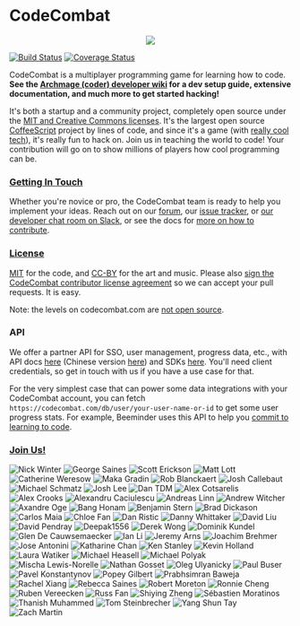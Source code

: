 # CodeCombat

<div style="text-align:center">
  <a href="http://codecombat.com/">
    <img src ="https://files.codecombat.com/wiki-images/readme_00.png" />
  </a>
</div>

[![Build Status](https://github.com/codecombat/codecombat/actions/workflows/node.js.yml/badge.svg)](https://github.com/codecombat/codecombat/actions)
[![Coverage Status](https://coveralls.io/repos/github/codecombat/codecombat/badge.svg)](https://coveralls.io/github/codecombat/codecombat)

CodeCombat is a multiplayer programming game for learning how to code.
**See the [Archmage (coder) developer wiki](../../wiki/Archmage-Home) for a dev
setup guide, extensive documentation, and much more to get started hacking!**

It's both a startup and a community project, completely open source under the
[MIT and Creative Commons licenses](http://codecombat.com/legal). It's the
largest open source [CoffeeScript](http://coffeescript.org/) project by lines of
code, and since it's a game (with [really cool tech](../../wiki/Third-party-software-and-services)),
it's really fun to hack on. Join us in teaching the world to code! Your
contribution will go on to show millions of players how cool programming can be.

### [Getting In Touch](../../wiki/Developer-organization)

Whether you're novice or pro, the CodeCombat team is ready to help you implement
your ideas. Reach out on our [forum](http://discourse.codecombat.com), our
[issue tracker](../../issues), or
[our developer chat room on Slack](https://communityinviter.com/apps/codecombat/join-community), or
see the docs for [more on how to contribute](../../wiki/Developer-organization).

### [License](LICENSE)

[MIT](LICENSE) for the code, and [CC-BY](http://codecombat.com/legal) for the
art and music. Please also
[sign the CodeCombat contributor license agreement](http://codecombat.com/cla)
so we can accept your pull requests. It is easy.

Note: the levels on codecombat.com are [not open source](LICENSE-LEVELS.md).

### API

We offer a partner API for SSO, user management, progress data, etc., with API docs [here](https://codecombat.mintlify.app/introduction) (Chinese version [here](https://koudashijie.com/api-docs)) and SDKs [here](https://github.com/codecombat/codecombat-api). You'll need client credentials, so get in touch with us if you have a use case for that.

For the very simplest case that can power some data integrations with your CodeCombat account, you can fetch `https://codecombat.com/db/user/your-user-name-or-id` to get some user progress stats. For example, Beeminder uses this API to help you [commit to learning to code](https://www.beeminder.com/codecombat).

### [Join Us!](http://blog.codecombat.com/why-you-should-open-source-your-startup)

![Nick Winter](https://files.codecombat.com/wiki-images/avatars/Nick%20Winter/nick-avatar.png "Nick Winter")
![George Saines](https://files.codecombat.com/wiki-images/avatars/George%20Saines/george_small.png "George Saines")
![Scott Erickson](https://files.codecombat.com/wiki-images/avatars/Scott%20Erickson/scott-avatar.png "Scott Erickson")
![Matt Lott](https://files.codecombat.com/wiki-images/avatars/Matt%20Lott/matt-avatar.png "Matt Lott")
![Catherine Weresow](https://files.codecombat.com/wiki-images/avatars/Cat+Weresow/cat_sync.png "Catherine Weresow")
![Maka Gradin](https://files.codecombat.com/wiki-images/avatars/Maka%20Gradin/maka_gradin_100.png "Maka Gradin")
![Rob Blanckaert](https://files.codecombat.com/wiki-images/avatars/Rob%20Blanckaert/rob_blanckaert_100.png "Rob Blanckaert")
![Josh Callebaut](https://files.codecombat.com/wiki-images/avatars/Josh%20Callebaut/josh_callebaut_100.png "Josh Callebaut")
![Michael Schmatz](https://files.codecombat.com/wiki-images/avatars/Michael%20Schmatz/michael_small.png "Michael Schmatz")
![Josh Lee](https://files.codecombat.com/wiki-images/avatars/Josh%20Lee/josh_small.png "Josh Lee")
![Dan TDM](https://files.codecombat.com/wiki-images/avatars/Dan_TDM/dan_tdm_100.png "Dan TDM")
![Alex Cotsarelis](https://files.codecombat.com/wiki-images/avatars/Alex%20Cotsarelis/alex_100.png "Alex Cotsarelis")
![Alex Crooks](https://files.codecombat.com/wiki-images/avatars/Alex%20Crooks/alex_100.png "Alex Crooks")
![Alexandru Caciulescu](https://files.codecombat.com/wiki-images/avatars/Alexandru%20Caciulescu/alexandru_100.png "Alexandru Caciulescu")
![Andreas Linn](https://files.codecombat.com/wiki-images/avatars/Andreas%20Linn/andreas_100.png "Andreas Linn")
![Andrew Witcher](https://files.codecombat.com/wiki-images/avatars/Andrew%20Witcher/andrew_100.png "Andrew Witcher")
![Axandre Oge](https://files.codecombat.com/wiki-images/avatars/Axandre%20Oge/axandre_100.png "Axandre Oge")
![Bang Honam](https://files.codecombat.com/wiki-images/avatars/Bang%20Honam/bang_100.png "Bang Honam")
![Benjamin Stern](https://files.codecombat.com/wiki-images/avatars/Benjamin%20Stern/benjamin_100.png "Benjamin Stern")
![Brad Dickason](https://files.codecombat.com/wiki-images/avatars/Brad%20Dickason/brad_100.png "Brad Dickason")
![Carlos Maia](https://files.codecombat.com/wiki-images/avatars/Carlos%20Maia/carlos_maia_100.png "Carlos Maia")
![Chloe Fan](https://files.codecombat.com/wiki-images/avatars/Chloe%20Fan/chloe_100.png "Chloe Fan")
![Dan Ristic](https://files.codecombat.com/wiki-images/avatars/Dan%20Ristic/dan_100.png "Dan Ristic")
![Danny Whittaker](https://files.codecombat.com/wiki-images/avatars/Danny%20Whittaker/danny_100.png "Danny Whittaker")
![David Liu](https://files.codecombat.com/wiki-images/avatars/David%20Liu/david_liu_100.png "David Liu")
![David Pendray](https://files.codecombat.com/wiki-images/avatars/David%20Pendray/david_100.png "David Pendray")
![Deepak1556](https://files.codecombat.com/wiki-images/avatars/Deepak1556/deepak_100.png "Deepak1556")
![Derek Wong](https://files.codecombat.com/wiki-images/avatars/Derek%20Wong/derek_100.png "Derek Wong")
![Dominik Kundel](https://files.codecombat.com/wiki-images/avatars/Dominik%20Kundel/dominik_k_100.png "Dominik Kundel")
![Glen De Cauwsemaecker](https://files.codecombat.com/wiki-images/avatars/Glen%20de%20Cauwsemaecker/glen_100.png "Glen De Cauwsemaecker")
![Ian Li](https://files.codecombat.com/wiki-images/avatars/Ian%20Li/ian_100.png "Ian Li")
![Jeremy Arns](https://files.codecombat.com/wiki-images/avatars/Jeremy%20Arns/jeremy_100.png "Jeremy Arns")
![Joachim Brehmer](https://files.codecombat.com/wiki-images/avatars/Joachim%20Brehmer/joachim_100.png "Joachim Brehmer")
![Jose Antonini](https://files.codecombat.com/wiki-images/avatars/Jose%20Antonini/jose_antonini_100.png "Jose Antonini")
![Katharine Chan](https://files.codecombat.com/wiki-images/avatars/Katharine%20Chan/katharine_100.png "Katharine Chan")
![Ken Stanley](https://files.codecombat.com/wiki-images/avatars/Ken%20Stanley/ken_100.png "Ken Stanley")
![Kevin Holland](https://files.codecombat.com/wiki-images/avatars/Kevin%20Holland/kevin_100.png "Kevin Holland")
![Laura Watiker](https://files.codecombat.com/wiki-images/avatars/Laura%20Watiker/laura_100.png "Laura Watiker")
![Michael Heasell](https://files.codecombat.com/wiki-images/avatars/Michael%20Heasell/michael_100.png "Michael Heasell")
![Michael Polyak](https://files.codecombat.com/wiki-images/avatars/Michael%20Polyak/michael_100.png "Michael Polyak")
![Mischa Lewis-Norelle](https://files.codecombat.com/wiki-images/avatars/Mischa%20Lewis-Norelle/mischa_100.png "Mischa Lewis-Norelle")
![Nathan Gosset](https://files.codecombat.com/wiki-images/avatars/Nathan%20Gosset/nathan_100.png "Nathan Gosset")
![Oleg Ulyanicky](https://files.codecombat.com/wiki-images/avatars/Oleg%20Ulyanickiy/oleg_100.png "Oleg Ulyanicky")
![Paul Buser](https://files.codecombat.com/wiki-images/avatars/Paul%20Buser/paul_100.png "Paul Buser")
![Pavel Konstantynov](https://files.codecombat.com/wiki-images/avatars/Pavel%20Konstantinov/pavel_100.png "Pavel Konstantynov")
![Popey Gilbert](https://files.codecombat.com/wiki-images/avatars/Popey%20Gilbert/popey_100.png "Popey Gilbert")
![Prabhsimran Baweja](https://files.codecombat.com/wiki-images/avatars/Prabhsimran%20Baweja/prabhsimran_100.png "Prabhsimran Baweja")
![Rachel Xiang](https://files.codecombat.com/wiki-images/avatars/Rachel%20Xiang/rachel_100.png "Rachel Xiang")
![Rebecca Saines](https://files.codecombat.com/wiki-images/avatars/Rebecca%20Saines/rebecca_100.png "Rebecca Saines")
![Robert Moreton](https://files.codecombat.com/wiki-images/avatars/Robert%20Moreton/robert_100.png "Robert Moreton")
![Ronnie Cheng](https://files.codecombat.com/wiki-images/avatars/Ronnie%20Cheng/ronnie_100.png "Ronnie Cheng")
![Ruben Vereecken](https://files.codecombat.com/wiki-images/avatars/Ruben%20Vereecken/ruben_100.png "Ruben Vereecken")
![Russ Fan](https://files.codecombat.com/wiki-images/avatars/Russ%20Fan/russ_100.png "Russ Fan")
![Shiying Zheng](https://files.codecombat.com/wiki-images/avatars/Shying%20Zheng/shiyeng_100.png "Shiying Zheng")
![Sébastien Moratinos](https://files.codecombat.com/wiki-images/avatars/Tom%20Steinbrecher/tom_100.png "Sébastien Moratinos")
![Thanish Muhammed](https://files.codecombat.com/wiki-images/avatars/Thanish%20Muhammed/thanish_100.png "Thanish Muhammed")
![Tom Steinbrecher](https://files.codecombat.com/wiki-images/avatars/Tom%20Steinbrecher/tom_100.png "Tom Steinbrecher")
![Yang Shun Tay](https://files.codecombat.com/wiki-images/avatars/Yang%20Shun%20Tay/yang_shun_tay_100.png "Yang Shun Tay")
![Zach Martin](https://files.codecombat.com/wiki-images/avatars/Zach%20Martin/zack_100.png "Zach Martin")
